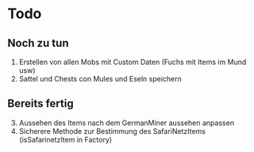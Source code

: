 # Todo
## Noch zu tun
  1. Erstellen von allen Mobs mit Custom Daten (Fuchs mit Items im Mund usw)
  2. Sattel und Chests con Mules und Eseln speichern

## Bereits fertig
  3. Aussehen des Items nach dem GermanMiner aussehen anpassen
  4. Sicherere Methode zur Bestimmung des SafariNetzItems (isSafarinetzItem in Factory)

